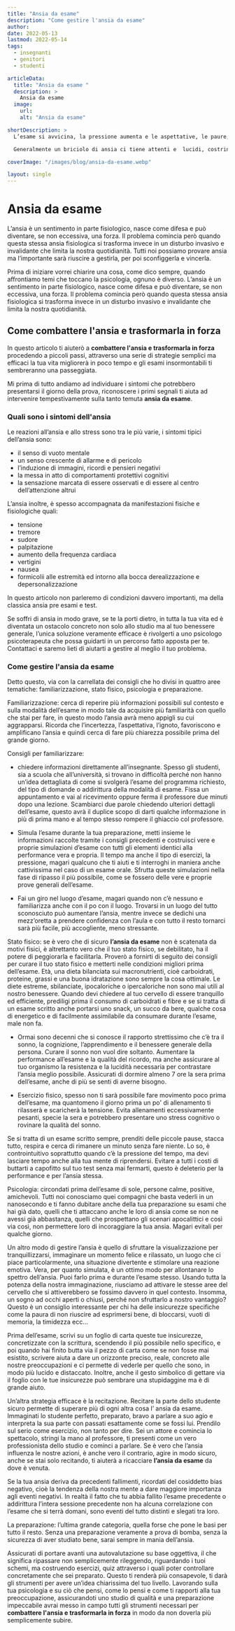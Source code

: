 ```yaml
---
title: "Ansia da esame"
description: "Come gestire l'ansia da esame"
author: 
date: 2022-05-13
lastmod: 2022-05-14
tags:
  - insegnanti
  - genitori
  - studenti

articleData:
  title: "Ansia da esame "
  description: >
    Ansia da esame 
  image:
    url:
    alt: "Ansia da esame"

shortDescription: >
  L’esame si avvicina, la pressione aumenta e le aspettative, le paure, le speranze si mescolano insieme e si aggrovigliano tra loro. La posta in gioco è alta e di fronte al professore o al foglio di carta dell’esame l’ansia paralizza, a chi non è mai accaduto di provare queste sensazioni sulla propria pelle. 

  Generalmente un briciolo di ansia ci tiene attenti e  lucidi, costringe a tirare fuori il meglio di noi quando il gioco si fa duro.  Purtroppo,  però, capita spesso che ne perdiamo il controllo e da opportunità l’ansia si trasforma in un ostacolo davvero difficile da abbattere. In questo articolo parleremo strategie efficaci e sperimentate nel corso del tempo, che sono supportati da dati scientifici. 

coverImage: "/images/blog/ansia-da-esame.webp"

layout: single
---
```



# Ansia da esame

L’ansia è un sentimento in parte fisiologico, nasce come difesa e può diventare, se non eccessiva, una forza. Il problema comincia però quando questa stessa ansia fisiologica si trasforma invece in un disturbo invasivo e invalidante che limita la nostra quotidianità. Tutti noi possiamo provare ansia ma l’importante sarà riuscire a gestirla, per poi sconfiggerla e vincerla.

Prima di iniziare vorrei chiarire una cosa, come dico sempre, quando affrontiamo temi che toccano la psicologia, ognuno è diverso. L’ansia è un sentimento in parte fisiologico, nasce come difesa e può diventare, se non eccessiva, una forza. Il problema comincia però quando questa stessa ansia fisiologica si trasforma invece in un disturbo invasivo e invalidante che limita la nostra quotidianità. 

## Come combattere l'ansia e trasformarla in forza

In questo articolo ti aiuterò a **combattere l'ansia e trasformarla in forza** procedendo a piccoli passi, attraverso una serie di strategie semplici ma efficaci la tua vita migliorerà in poco tempo e gli esami insormontabili ti sembreranno una passeggiata. 

Mi prima di tutto andiamo ad individuare i sintomi che potrebbero presentarsi il giorno della prova, riconoscere i primi segnali ti aiuta ad intervenire tempestivamente sulla tanto temuta **ansia da esame**.


### Quali sono i sintomi dell'ansia

Le reazioni all’ansia e allo stress sono tra le più varie, i sintomi tipici dell’ansia sono:

- il senso di vuoto mentale
- un senso crescente di allarme e di pericolo
- l’induzione di immagini, ricordi e pensieri negativi
- la messa in atto di  comportamenti protettivi cognitivi
- la sensazione marcata di essere osservati e di essere al centro dell’attenzione altrui

L’ansia inoltre, è spesso accompagnata da manifestazioni fisiche e fisiologiche quali:

- tensione
- tremore
- sudore
- palpitazione
- aumento della frequenza cardiaca
- vertigini
- nausea
- formicolii alle estremità ed intorno alla bocca
derealizzazione e depersonalizzazione

In questo articolo non parleremo di condizioni davvero importanti, ma della classica ansia pre esami e test. 

Se soffri di ansia in modo grave, se te la porti dietro, in tutta la tua vita ed è diventata un ostacolo concreto non solo allo studio ma al tuo benessere generale, l’unica soluzione veramente efficace è rivolgerti a uno psicologo psicoterapeuta che possa guidarti in un percorso fatto apposta per te. Contattaci e saremo lieti di aiutarti a gestire al meglio il tuo problema.

### Come gestire l'ansia da esame

Detto questo, via con la carrellata dei consigli che ho divisi in quattro aree tematiche: familiarizzazione, stato fisico, psicologia e preparazione.

Familiarizzazione: cerca di reperire più informazioni possibili sul contesto e sulla modalità dell’esame in modo tale da acquisire più familiarità con quello che stai per fare, in questo modo l’ansia avrà meno appigli su cui aggrapparsi. Ricorda che l’incertezza, l’aspettativa, l’ignoto, favoriscono e amplificano l’ansia e quindi cerca di fare più chiarezza possibile prima del grande giorno.

Consigli per familiarizzare:

-	chiedere informazioni direttamente all’insegnante. Spesso gli studenti, sia a scuola che all’università, si trovano in difficoltà perché non hanno un’idea dettagliata di come si svolgerà l’esame del programma richiesto, del tipo di domande o addirittura della modalità di esame.  Fissa un appuntamento e vai al ricevimento oppure ferma il professore due minuti dopo una lezione. Scambiarci due parole chiedendo ulteriori dettagli dell’esame, questo avrà il duplice scopo di darti qualche informazione in più di prima mano e al tempo stesso rompere il ghiaccio col professore. 

-	Simula l’esame durante la tua preparazione, metti insieme le informazioni raccolte tramite i consigli precedenti e costruisci vere e proprie simulazioni d’esame con tutti gli elementi identici alla performance vera e propria. Il tempo ma anche il tipo di esercizi, la pressione, magari qualcuno che ti aiuti e ti interroghi in maniera anche cattivissima nel caso di un esame orale. Sfrutta queste simulazioni nella fase di ripasso il più possibile, come se fossero delle vere e proprie prove generali dell’esame. 

-	Fai un giro nel luogo d’esame, magari quando non c’è nessuno e familiarizza anche con il po con il luogo. Trovarsi in un luogo del tutto sconosciuto può aumentare l’ansia, mentre invece se dedichi una mezz’oretta a prendere confidenza con l’aula e con tutto il resto tornarci sarà più facile, più accogliente, meno stressante. 

Stato fisico: se è vero che di sicuro **l’ansia da esame** non è scatenata da motivi fisici, è altrettanto vero che il tuo stato fisico, se debilitato, ha il potere di peggiorarla e facilitarla. Proverò a fornirti di seguito dei consigli per curare il tuo stato fisico e metterti nelle condizioni migliori prima dell’esame. 
Età, una dieta bilanciata sui macronutrienti, cioè carboidrati, proteine, grassi e una buona idratazione sono sempre la cosa ottimale. Le diete estreme, sbilanciate, ipocaloriche o ipercaloriche non sono mai utili al nostro benessere. Quando devi chiedere al tuo cervello di essere tranquillo ed efficiente, prediligi prima il consumo di carboidrati e fibre e se si tratta di un esame scritto anche portarsi uno snack, un succo da bere, qualche cosa di energetico e di facilmente assimilabile da consumare durante l’esame, male non fa. 

-	Ormai sono decenni che si conosce il rapporto strettissimo che c’è tra il sonno, la cognizione, l’apprendimento e il benessere generale della persona. Curare il sonno non vuol dire soltanto. Aumentare la performance all’esame e la qualità del ricordo, ma anche assicurare al tuo organismo la resistenza e la lucidità necessaria per contrastare l’ansia meglio possibile. Assicurati di dormire almeno 7 ore la sera prima dell’esame, anche di più se senti di averne bisogno. 

-	Esercizio fisico, spesso non ti sarà possibile fare movimento poco prima dell’esame, ma quantomeno il giorno prima un po' di allenamento ti rilasserà e scaricherà la tensione. Evita allenamenti eccessivamente pesanti, specie la sera e potrebbero presentare uno stress cognitivo o rovinare la qualità del sonno. 

Se si tratta di un esame scritto sempre, prenditi delle piccole pause, stacca tutto, respira e cerca di rimanere un minuto senza fare niente. Lo so, è controintuitivo soprattutto quando c’è la pressione del tempo, ma devi lasciare tempo anche alla tua mente di riprendersi. Evitare a tutti i costi di buttarti a capofitto sul tuo test senza mai fermarti, questo è deleterio per la performance e per l’ansia stessa.

Psicologia: circondati prima dell’esame di sole, persone calme, positive, amichevoli. Tutti noi conosciamo quei compagni che basta vederli in un nanosecondo e ti fanno dubitare anche della tua preparazione su esami che hai già dato, quelli che ti attaccano anche le loro di ansia come se non ne avessi già abbastanza, quelli che prospettano gli scenari apocalittici e così via così, non permettere loro di incoraggiare la tua ansia. Magari evitali per qualche giorno. 

Un altro modo di gestire l’ansia è quello di sfruttare la visualizzazione per tranquillizzarsi, immaginare un momento felice e rilassato, un luogo che ci piace particolarmente, una situazione divertente e stimolare una reazione emotiva. Vera, per quanto simulata, è un ottimo modo per allontanare lo spettro dell’ansia. Puoi farlo prima e durante l’esame stesso. Usando tutta la potenza della nostra immaginazione, riusciamo ad attivare le stesse aree del cervello che si attiverebbero se fossimo davvero in quel contesto. Insomma, un sogno ad occhi aperti o chiusi, perché non sfruttarlo a nostro vantaggio? 
Questo è un consiglio interessante per chi ha delle insicurezze specifiche come la paura di non riuscire ad esprimersi bene, di bloccarsi, vuoti di memoria, la timidezza ecc… 

Prima dell’esame, scrivi su un foglio di carta queste tue insicurezze, concretizzate con la scrittura, scendendo il più possibile nello specifico, e poi quando hai finito butta via il pezzo di carta come se non fosse mai esistito, scrivere aiuta a dare un orizzonte preciso, reale, concreto alle nostre preoccupazioni e ci permette di vederle per quello che sono, in modo più lucido e distaccato. Inoltre, anche il gesto simbolico di gettare via il foglio con le tue insicurezze può sembrare una stupidaggine ma è di grande aiuto. 

Un’altra strategia efficace è la recitazione. Recitare la parte dello studente sicuro permette di superare più di ogni altra cosa l’ ansia da esame. Immaginati lo studente perfetto, preparato, bravo a parlare a suo agio e interpreta la sua parte con passati esattamente come se fossi lui. Prendilo sul serio come esercizio, non tanto per dire. Sei un attore e comincia lo spettacolo, stringi la mano al professore, ti presenti come un vero professionista dello studio e cominci a parlare. Se è vero che l’ansia influenza le nostre azioni, è anche vero il contrario, agire in modo sicuro, anche se stai solo recitando, ti aiuterà a ricacciare **l’ansia da esame** da dove è venuta. 

Se la tua ansia deriva da precedenti fallimenti, ricordati del cosiddetto bias negativo, cioè la tendenza della nostra mente a dare maggiore importanza agli eventi negativi. In realtà il fatto che tu abbia fallito l’esame precedente o addirittura l’intera sessione precedente non ha alcuna correlazione con l’esame che si terrà domani, sono eventi del tutto distinti e slegati tra loro. 

La preparazione: l’ultima grande categoria, quella forse che pone le basi per tutto il resto. Senza una preparazione veramente a prova di bomba, senza la sicurezza di aver studiato bene, sarai sempre in mania dell’ansia. 

Assicurati di portare avanti una autovalutazione su base oggettiva, il che significa ripassare non semplicemente rileggendo, riguardando i tuoi schemi, ma costruendo esercizi, quiz attraverso i quali poter controllare concretamente che sei preparato. Questo ti renderà più consapevole, ti darà gli strumenti per avere un’idea chiarissima del tuo livello. Lavorando sulla tua psicologia e su ciò che pensi, come lo pensi e come ti rapporti alla tua preoccupazione, assicurandoti uno studio di qualità e una preparazione impeccabile avrai messo in campo tutti gli strumenti necessari per **combattere l'ansia e trasformarla in forza** in modo da non doverla più semplicemente subire. 






